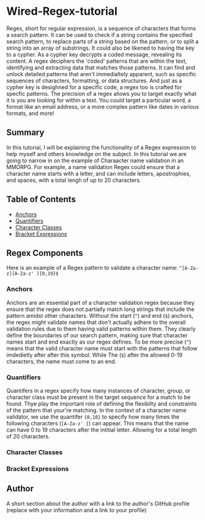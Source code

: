 # Wired-Regex-tutorial

Regex, short for regular expression, is a sequence of characters that forms a search pattern. It can be used to check if a string contains the specified search pattern, to replace parts of a string based on the pattern, or to split a string into an array of substrings. It could also be likened to having the key to a cypher. As a cypher key decrypts a coded message, revealing its content. A regex deciphers the 'coded' patterns that are within the text, identifying and extracting data that matches those patterns. It can find and unlock detailed patterns that aren't immedialtely apparent, such as specific sequences of characters, formatting, or data structures. And just as a cypher key is desighned for a specific code, a regex too is crafted for specfic patterns. The precision of a regex allows you to target exactly what it is you are looking for within a text. You could target a particular word, a format like an email address, or a more complex pattern like dates in various formats, and more!

## Summary

In this tutorial, I will be explaining the functionality of a Regex expression to help myself and others knowledge on the subject. In this tutorial we are going to narrow in on the example of Charaacter name validation in an MMORPG. For example, a name validation Regex could ensure that a character name starts with a letter, and can include letters, apostrophies, and spaces, with a total lengh of up to 20 characters. 
## Table of Contents

- [Anchors](#anchors)
- [Quantifiers](#quantifiers)
- [Character Classes](#character-classes)
- [Bracket Expressions](#bracket-expressions)

## Regex Components
 Here is an example of a Regex pattern to validate a character name: 
 `^[A-Za-z][A-Za-z' ]{0,19}$`

### Anchors
Anchors are an essential part of a character validation regex because they ensure that the regex does not partially match long strings that include the pattern amidst other characters. Without the start (`^`) and end (`$`) anchors, the regex might validate names that don't actually adhere to the overall validation rules due to them having valid patterns within them. They clearly define the boundaries of our search pattern, making sure that character names start and end exactly as our regex defines. To be more precise (`^`) means that the valid character name must start with the patterns that follow imdedietly after after this symbol. While The (`$`) after the allowed 0-19 characters, the name must come to an end. 
### Quantifiers
Quantifers in a regex specify how many instances of character, group, or character class must be present in the target sequence for a match to be found. Thye play the important role of defining the flexibilty and constraints of the pattern that your're matching. 
In the context of a character name validator, we use the quantifer `{0,10}` to specify how many times the following characters (`[A-Za-z' ]`) can appear. This means that the name can have 0 to 19 characters after the intitial letter. Allowing for a total length of 20 characters. 
### Character Classes

### Bracket Expressions

## Author

A short section about the author with a link to the author's GitHub profile (replace with your information and a link to your profile)
